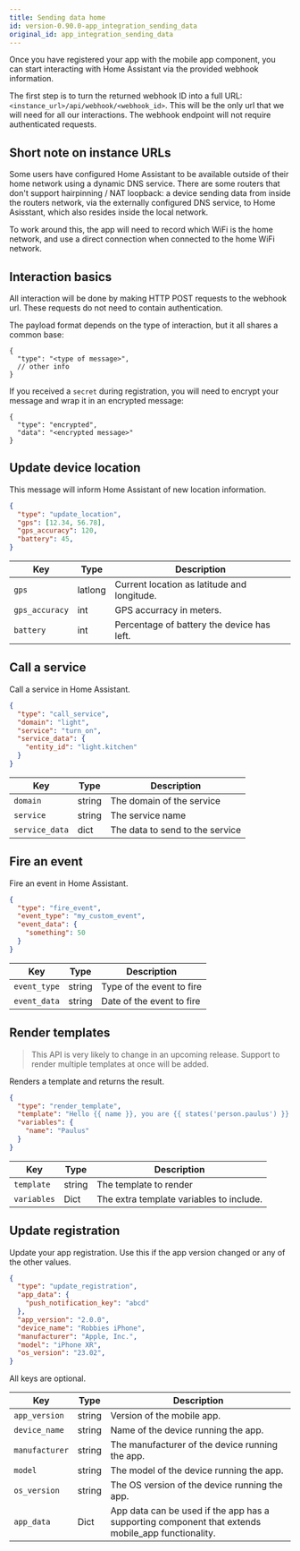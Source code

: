 ```yaml
---
title: Sending data home
id: version-0.90.0-app_integration_sending_data
original_id: app_integration_sending_data
---
```


Once you have registered your app with the mobile app component, you can start interacting with Home Assistant via the provided webhook information.

The first step is to turn the returned webhook ID into a full URL: `<instance_url>/api/webhook/<webhook_id>`. This will be the only url that we will need for all our interactions. The webhook endpoint will not require authenticated requests.

## Short note on instance URLs

Some users have configured Home Assistant to be available outside of their home network using a dynamic DNS service. There are some routers that don't support hairpinning / NAT loopback: a device sending data from inside the routers network, via the externally configured DNS service, to Home Asisstant, which also resides inside the local network.

To work around this, the app will need to record which WiFi is the home network, and use a direct connection when connected to the home WiFi network.

## Interaction basics

All interaction will be done by making HTTP POST requests to the webhook url. These requests do not need to contain authentication.

The payload format depends on the type of interaction, but it all shares a common base:

```json5
{
  "type": "<type of message>",
  // other info
}
```

If you received a `secret` during registration, you will need to encrypt your message and wrap it in an encrypted message:

```json5
{
  "type": "encrypted",
  "data": "<encrypted message>"
}
```

## Update device location

This message will inform Home Assistant of new location information.

```json
{
  "type": "update_location",
  "gps": [12.34, 56.78],
  "gps_accuracy": 120,
  "battery": 45,
}
```

| Key | Type | Description
| --- | ---- | -----------
| `gps` | latlong | Current location as latitude and longitude.
| `gps_accuracy` | int | GPS accurracy in meters.
| `battery` | int | Percentage of battery the device has left.

## Call a service

Call a service in Home Assistant.

```json
{
  "type": "call_service",
  "domain": "light",
  "service": "turn_on",
  "service_data": {
    "entity_id": "light.kitchen"
  }
}
```

| Key | Type | Description
| --- | ---- | -----------
| `domain` | string | The domain of the service
| `service` | string | The service name
| `service_data` | dict | The data to send to the service

## Fire an event

Fire an event in Home Assistant.

```json
{
  "type": "fire_event",
  "event_type": "my_custom_event",
  "event_data": {
    "something": 50
  }
}
```

| Key | Type | Description
| --- | ---- | -----------
| `event_type` | string | Type of the event to fire
| `event_data` | string | Date of the event to fire

## Render templates

> This API is very likely to change in an upcoming release. Support to render multiple templates at once will be added.

Renders a template and returns the result.

```json
{
  "type": "render_template",
  "template": "Hello {{ name }}, you are {{ states('person.paulus') }}.",
  "variables": {
    "name": "Paulus"
  }
}
```

| Key | Type | Description
| --- | ---- | -----------
| `template` | string | The template to render
| `variables` | Dict | The extra template variables to include.

## Update registration

Update your app registration. Use this if the app version changed or any of the other values.

```json
{
  "type": "update_registration",
  "app_data": {
    "push_notification_key": "abcd"
  },
  "app_version": "2.0.0",
  "device_name": "Robbies iPhone",
  "manufacturer": "Apple, Inc.",
  "model": "iPhone XR",
  "os_version": "23.02",
}
```

All keys are optional.

| Key | Type | Description
| --- | --- | --
| `app_version` | string | Version of the mobile app.
| `device_name` | string | Name of the device running the app.
| `manufacturer` | string | The manufacturer of the device running the app.
| `model` | string | The model of the device running the app.
| `os_version` | string | The OS version of the device running the app.
| `app_data` | Dict | App data can be used if the app has a supporting component that extends mobile_app functionality.

